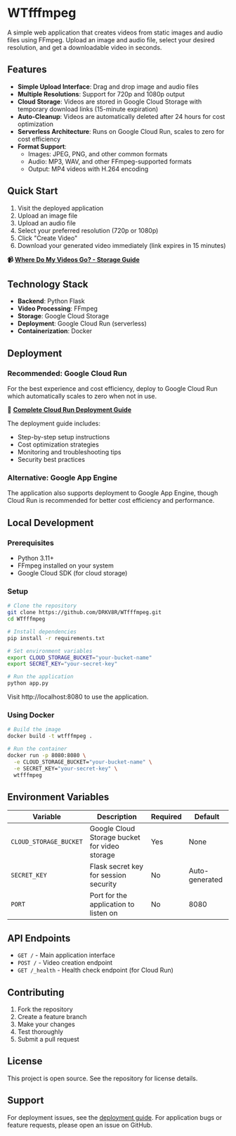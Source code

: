 # WTfffmpeg

A simple web application that creates videos from static images and audio files using FFmpeg. Upload an image and audio file, select your desired resolution, and get a downloadable video in seconds.

## Features

- **Simple Upload Interface**: Drag and drop image and audio files
- **Multiple Resolutions**: Support for 720p and 1080p output
- **Cloud Storage**: Videos are stored in Google Cloud Storage with temporary download links (15-minute expiration)
- **Auto-Cleanup**: Videos are automatically deleted after 24 hours for cost optimization
- **Serverless Architecture**: Runs on Google Cloud Run, scales to zero for cost efficiency
- **Format Support**: 
  - Images: JPEG, PNG, and other common formats
  - Audio: MP3, WAV, and other FFmpeg-supported formats
  - Output: MP4 videos with H.264 encoding

## Quick Start

1. Visit the deployed application
2. Upload an image file
3. Upload an audio file
4. Select your preferred resolution (720p or 1080p)
5. Click "Create Video"
6. Download your generated video immediately (link expires in 15 minutes)

**📹 [Where Do My Videos Go? - Storage Guide](VIDEO_STORAGE.md)**

## Technology Stack

- **Backend**: Python Flask
- **Video Processing**: FFmpeg
- **Storage**: Google Cloud Storage  
- **Deployment**: Google Cloud Run (serverless)
- **Containerization**: Docker

## Deployment

### Recommended: Google Cloud Run

For the best experience and cost efficiency, deploy to Google Cloud Run which automatically scales to zero when not in use.

📖 **[Complete Cloud Run Deployment Guide](README_DEPLOY.md)**

The deployment guide includes:
- Step-by-step setup instructions
- Cost optimization strategies
- Monitoring and troubleshooting tips
- Security best practices

### Alternative: Google App Engine

The application also supports deployment to Google App Engine, though Cloud Run is recommended for better cost efficiency and performance.

## Local Development

### Prerequisites
- Python 3.11+
- FFmpeg installed on your system
- Google Cloud SDK (for cloud storage)

### Setup
```bash
# Clone the repository
git clone https://github.com/DRKV8R/WTfffmpeg.git
cd WTfffmpeg

# Install dependencies
pip install -r requirements.txt

# Set environment variables
export CLOUD_STORAGE_BUCKET="your-bucket-name"
export SECRET_KEY="your-secret-key"

# Run the application
python app.py
```

Visit http://localhost:8080 to use the application.

### Using Docker
```bash
# Build the image
docker build -t wtfffmpeg .

# Run the container
docker run -p 8080:8080 \
  -e CLOUD_STORAGE_BUCKET="your-bucket-name" \
  -e SECRET_KEY="your-secret-key" \
  wtfffmpeg
```

## Environment Variables

| Variable | Description | Required | Default |
|----------|-------------|----------|---------|
| `CLOUD_STORAGE_BUCKET` | Google Cloud Storage bucket for video storage | Yes | None |
| `SECRET_KEY` | Flask secret key for session security | No | Auto-generated |
| `PORT` | Port for the application to listen on | No | 8080 |

## API Endpoints

- `GET /` - Main application interface
- `POST /` - Video creation endpoint
- `GET /_health` - Health check endpoint (for Cloud Run)

## Contributing

1. Fork the repository
2. Create a feature branch
3. Make your changes
4. Test thoroughly
5. Submit a pull request

## License

This project is open source. See the repository for license details.

## Support

For deployment issues, see the [deployment guide](README_DEPLOY.md).
For application bugs or feature requests, please open an issue on GitHub.